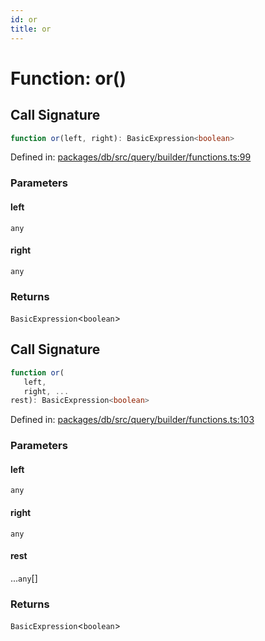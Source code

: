 ```yaml
---
id: or
title: or
---
```


<!-- DO NOT EDIT: this page is autogenerated from the type comments -->

# Function: or()

## Call Signature

```ts
function or(left, right): BasicExpression<boolean>
```

Defined in: [packages/db/src/query/builder/functions.ts:99](https://github.com/TanStack/db/blob/main/packages/db/src/query/builder/functions.ts#L99)

### Parameters

#### left

`any`

#### right

`any`

### Returns

`BasicExpression`\<`boolean`\>

## Call Signature

```ts
function or(
   left, 
   right, ...
rest): BasicExpression<boolean>
```

Defined in: [packages/db/src/query/builder/functions.ts:103](https://github.com/TanStack/db/blob/main/packages/db/src/query/builder/functions.ts#L103)

### Parameters

#### left

`any`

#### right

`any`

#### rest

...`any`[]

### Returns

`BasicExpression`\<`boolean`\>
